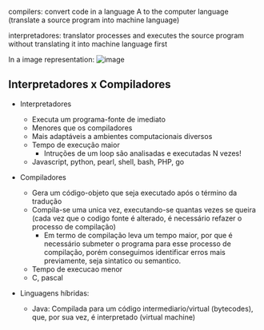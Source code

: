 compilers: convert code in a language A to the computer language (translate a source program into machine language)

interpretadores: translator processes and executes the source program without translating it into machine language first

In a image representation: ![image](https://github.com/Thomaz-Peres/Study-Notes/assets/58439854/aee1ae2c-bce7-4270-87bf-8d19a389e74f)

## Interpretadores x Compiladores

- Interpretadores
    - Executa um programa-fonte de imediato
    - Menores que os compiladores
    - Mais adaptáveis a ambientes computacionais diversos
    - Tempo de execução maior
        - Intruções de um loop são analisadas e executadas N vezes!
    - Javascript, python, pearl, shell, bash, PHP, go

- Compiladores
    - Gera um código-objeto que seja executado após o término da tradução
    - Compila-se uma unica vez, executando-se quantas vezes se queira
        (cada vez que o codigo fonte é alterado, é necessário refazer o processo de compilação)
        - Em termo de compilação leva um tempo maior, por que é necessário
            submeter o programa para esse processo de compilação, porém conseguimos
            identificar erros mais previamente, seja sintatico ou semantico.
    - Tempo de execucao menor
    - C, pascal

- Linguagens híbridas:
    - Java: Compilada para um código intermediario/virtual (bytecodes), que, por sua vez, é interpretado (virtual machine)